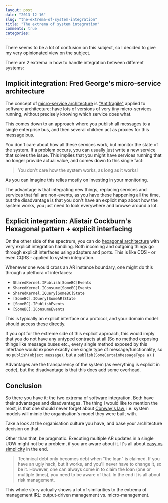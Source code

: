 ```yaml
---
layout: post
date: "2013-12-16"
slug: "the-extrema-of-system-integration"
title: "The extrema of system integration"
comments: true
categories: 
---
```

There seems to be a lot of confusion on this subject, so I decided to give my very opinionated view on the subject.

There are 2 extrema in how to handle integration between different systems:

## Implicit integration: Fred George's micro-service architecture

The concept of [micro-service architecture](https://vimeo.com/79866979) is ["Antifragile"](https://www.amazon.com/Antifragile-Things-That-Gain-Disorder/dp/1400067820) applied to software architecture: have lots of versions of very tiny micro-services running, without precisely knowing which service does what. 

This comes down to an approach where you publish all messages to a single enterprise bus, and then several children act as proxies for this message bus.

You don't care about how all these services work, but monitor the state of the system. If a problem occurs, you can usually just write a new service that solves the issue. This implies that you might have services running that no longer provide actual value, and comes down to this single fact:

> You don't care how the system works, as long as it works!

As you can imagine this relies mostly on investing in your monitoring.

The advantage is that integrating new things, replacing services and services that fail are non-events, as you have these happening all the time, but the disadvantage is that you don't have an explicit map about how the system works, you just need to look everywhere and browse around a lot.

## Explicit integration: Alistair Cockburn's Hexagonal pattern + explicit interfacing

On the other side of the spectrum, you can do [hexagonal architecture](https://alistair.cockburn.us/Hexagonal+architecture) with very explicit integration handling. Both incoming and outgoing things go through explicit interfaces using adapters and ports. This is like CQS - or even CQRS - applied to system integration.

Whenever one would cross an AR instance boundary, one might do this through a plethora of interfaces:

- `SharedKernel.IPublish[SomeBC]Events`
- `SharedKernel.IConsume[SomeBC]Events`
- `SharedKernel.IQuery[SomeBC]State`
- `[SomeBC].IQuery[SomeAR]State`
- `[SomeBC].IPublishEvents`
- `[SomeBC].IConsumeEvents`
 
This is typically an explicit interface or a protocol, and your domain model should access these directly.

If you opt for the extreme side of this explicit approach, this would imply that you do not have any untyped contracts at all (So no method exposing things like message buses etc., every single method exposed by this interface would expose exactly one single type of message/functionality, so no `publish(object message)`, but a `publish(SomeCertainMessageType a)`.)

Advantages are the transparency of the system (as everything is explicit in code), but the disadvantage is that this does add some overhead.

## Conclusion

So there you have it: the two extrema of software integration. Both have their advantages and disadvantages. The thing I would like to mention the most, is that one should never forget about [Conway's law](https://en.wikipedia.org/wiki/Conway's_law), i.e. system models will mimic the organisation's model they were built with.

Take a look at the organisation culture you have, and base your architecture decision on that.

Other than that, be pragmatic. Executing multiple AR updates in a single UOW might not be a problem, if you are aware about it. It's all about [easy vs simplicity](/posts/continuous-thinking-essay-ease-and-simplicity-in-software-architecture//) in the end.

> Technical debt only becomes debt when "the loan" is claimed. If you have an ugly hack, but it works, and you'll never have to change it, so be it. However, one can always come in to claim the loan (one or multiple times), you need to be aware of that. In the end it is all about risk management.

This whole story actually shows a lot of similarities to the extrema of management IRL: output-driven management vs. micro-management.
